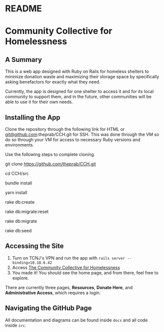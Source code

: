 # README

# Community Collective for Homelessness

## A Summary

This is a web app designed with Ruby on Rails for homeless shelters to minimize donation waste and maximizing their storage space by specifically asking benefactors for exactly what they need.

Currently, the app is designed for one shelter to access it and for its local community to support them, and in the future, other communities will be able to use it for their own needs.

## Installing the App

Clone the repository through the following link [](https://github.com/theprab/CCH.git) for HTML or git@github.com:theprab/CCH.git for SSH. This was done through the VM so do so through your VM for access to necessary Ruby versions and environments.

Use the following steps to complete cloning.

git clone https://github.com/theprab/CCH.git

cd CCH/src

bundle install

yarn install

rake db:create

rake db:migrate:reset

rake db:migrate

rake db:seed

## Accessing the Site

1. Turn on TCNJ's VPN and run the app with
```rails server --binding=10.18.6.42```
2. Access [The Community Collective for Homelessness](http://csc415-server42.hpc.tcnj.edu:3000/)
3. You made it! You should see the home page, and from there, feel free to explore.

There are currently three pages, **Resources**, **Donate Here**, and **Administrative Access**, which requires a login.

## Navigating the GitHub Page

All documentation and diagrams can be found inside `docs` and all code inside `src`.
